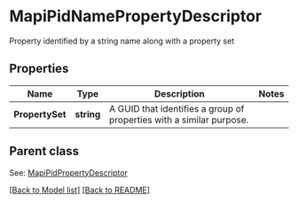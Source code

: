 # MapiPidNamePropertyDescriptor
Property identified by a string name along with a property set             

## Properties
Name | Type | Description | Notes
------------ | ------------- | ------------- | -------------
**PropertySet** | **string** | A GUID that identifies a group of properties with a similar purpose.              | 

## Parent class

See: [MapiPidPropertyDescriptor](MapiPidPropertyDescriptor.md)

[[Back to Model list]](Models.md) [[Back to README]](README.md)

